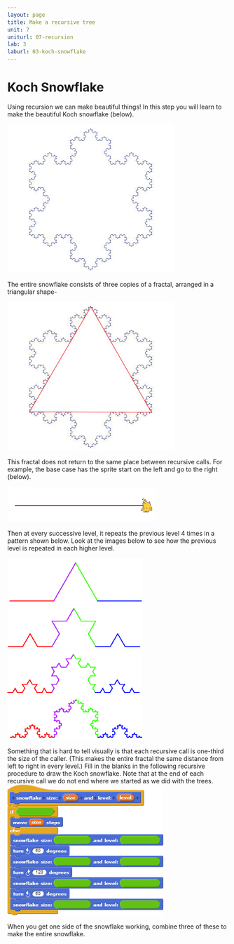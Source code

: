 ```yaml
---
layout: page
title: Make a recursive tree
unit: 7
uniturl: 07-recursion
lab: 3
laburl: 03-koch-snowflake
---
```


Koch Snowflake
===
Using recursion we can make beautiful things! 
In this step you will learn to make the beautiful Koch snowflake (below). 

![koch](kochflake-BYOB.jpg)

The entire snowflake consists of three copies of a fractal, arranged in a triangular shape-

![tri](kochflake-triangle.jpg)

This fractal does not return to the same place between recursive calls. For example, the base case has the sprite start on the left and go to the right (below). 

![spritedude](snowflake-level0-BYOB.gif)

Then at every successive level, it repeats the previous level 4 times in a pattern shown below. Look at the images 
below to see how the previous level is repeated in each higher level. 

![lvl1](snowflake-level1-BYOB.gif)
![lvl2](snowflake-level2-BYOB.gif)
![lvl3](snowflake-level3-BYOB.gif)
![lvl4](snowflake-level4-BYOB.gif)


Something that is hard to tell visually is that each recursive call is one-third the size of the caller. (This makes the entire fractal the same distance from left to right in every level.) Fill in the blanks in the following recursive procedure to draw the Koch snowflake. Note that at the end of each recursive call we do not end where we started as we did with the trees. 
![snowflake](snowflake-code-with-blanks-snap.png)

When you get one side of the snowflake working, combine three of these to make the entire snowflake. 
